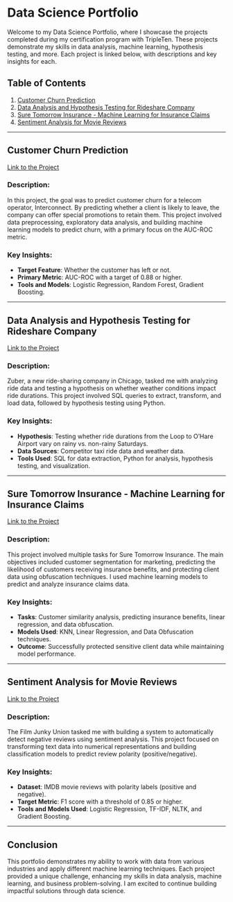 # Data Science Portfolio

Welcome to my Data Science Portfolio, where I showcase the projects completed during my certification program with TripleTen. These projects demonstrate my skills in data analysis, machine learning, hypothesis testing, and more. Each project is linked below, with descriptions and key insights for each.

## Table of Contents

1. [Customer Churn Prediction](#customer-churn-prediction)
2. [Data Analysis and Hypothesis Testing for Rideshare Company](#data-analysis-and-hypothesis-testing-for-rideshare-company)
3. [Sure Tomorrow Insurance - Machine Learning for Insurance Claims](#sure-tomorrow-insurance-machine-learning-for-insurance-claims)
4. [Sentiment Analysis for Movie Reviews](#sentiment-analysis-for-movie-reviews)

---

## Customer Churn Prediction

[Link to the Project](https://github.com/arr225/Data_Projects_TripleTen/blob/5242526749938ffe69c7cbcb6c001b2bd97f3b36/Customer%20Churn%20Prediction/Interconnect%20Telecom%20%E2%80%93%20Customer%20Churn%20Prediction%20Project.ipynb)

### Description:
In this project, the goal was to predict customer churn for a telecom operator, Interconnect. By predicting whether a client is likely to leave, the company can offer special promotions to retain them. This project involved data preprocessing, exploratory data analysis, and building machine learning models to predict churn, with a primary focus on the AUC-ROC metric.

### Key Insights:
- **Target Feature**: Whether the customer has left or not.
- **Primary Metric**: AUC-ROC with a target of 0.88 or higher.
- **Tools and Models**: Logistic Regression, Random Forest, Gradient Boosting.

---

## Data Analysis and Hypothesis Testing for Rideshare Company

[Link to the Project](https://github.com/arr225/Data_Projects_TripleTen/blob/0a826c422f7c80cbd80057c282260b3a29f80dd1/Data%20Analysis%20and%20Hypothesis%20Testing/Data%20Analysis%20and%20Hypothesis%20Testing%20for%20Rideshare%20Company.ipynb)

### Description:
Zuber, a new ride-sharing company in Chicago, tasked me with analyzing ride data and testing a hypothesis on whether weather conditions impact ride durations. This project involved SQL queries to extract, transform, and load data, followed by hypothesis testing using Python. 

### Key Insights:
- **Hypothesis**: Testing whether ride durations from the Loop to O’Hare Airport vary on rainy vs. non-rainy Saturdays.
- **Data Sources**: Competitor taxi ride data and weather data.
- **Tools Used**: SQL for data extraction, Python for analysis, hypothesis testing, and visualization.

---

## Sure Tomorrow Insurance - Machine Learning for Insurance Claims

[Link to the Project](https://github.com/arr225/Data_Projects_TripleTen/blob/e6de64d0f095a2f92623b1f41a5c54cf3a1e9299/Sure%20Tomorrow%20Insurance%20-%20Machine%20Learning%20for%20Insurance%20Claims/Sure%20Tomorrow%20Insurance%20-%20Machine%20Learning%20for%20Insurance%20Claims%20Project.ipynb)

### Description:
This project involved multiple tasks for Sure Tomorrow Insurance. The main objectives included customer segmentation for marketing, predicting the likelihood of customers receiving insurance benefits, and protecting client data using obfuscation techniques. I used machine learning models to predict and analyze insurance claims data.

### Key Insights:
- **Tasks**: Customer similarity analysis, predicting insurance benefits, linear regression, and data obfuscation.
- **Models Used**: KNN, Linear Regression, and Data Obfuscation techniques.
- **Outcome**: Successfully protected sensitive client data while maintaining model performance.

---

## Sentiment Analysis for Movie Reviews

[Link to the Project](./Sentiment%20Analysis%20for%20Movie%20Reviews)

### Description:
The Film Junky Union tasked me with building a system to automatically detect negative reviews using sentiment analysis. This project focused on transforming text data into numerical representations and building classification models to predict review polarity (positive/negative).

### Key Insights:
- **Dataset**: IMDB movie reviews with polarity labels (positive and negative).
- **Target Metric**: F1 score with a threshold of 0.85 or higher.
- **Tools and Models Used**: Logistic Regression, TF-IDF, NLTK, and Gradient Boosting.

---

## Conclusion

This portfolio demonstrates my ability to work with data from various industries and apply different machine learning techniques. Each project provided a unique challenge, enhancing my skills in data analysis, machine learning, and business problem-solving. I am excited to continue building impactful solutions through data science.
